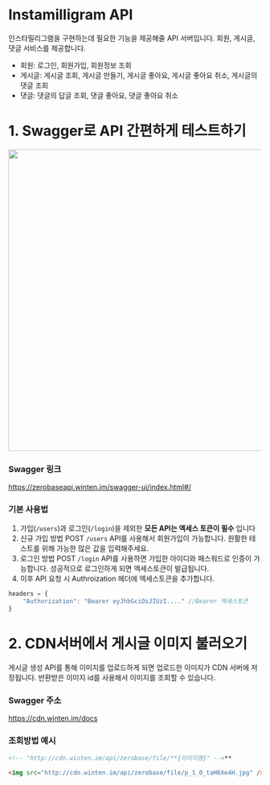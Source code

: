 # Instamilligram API
인스타밀리그램을 구현하는데 필요한 기능을 제공해줄 API 서버입니다.
회원, 게시글, 댓글 서비스를 제공합니다.
- 회원: 로그인, 회원가입, 회원정보 조회
- 게시글: 게시글 조회, 게시글 만들기, 게시글 좋아요, 게시글 좋아요 취소, 게시글의 댓글 조회
- 댓글: 댓글의 답글 조회, 댓글 좋아요, 댓글 좋아요 취소

# 1. Swagger로 API 간편하게 테스트하기
<img src="https://github.com/user-attachments/assets/847dd1b3-cac3-4efc-a79a-576c8f3d5036" width="600">

### Swagger 링크
https://zerobaseapi.winten.im/swagger-ui/index.html#/

### 기본 사용법
1. 가입(```/users```)과 로그인(```/login```)을 제외한 **모든 API는 엑세스 토큰이 필수** 입니다
2. 신규 가입 방법
POST ```/users``` API를 사용해서 회원가입이 가능합니다. 원활한 테스트를 위해 가능한 많은 값을 입력해주세요.
3. 로그인 방법
POST ```/login``` API를 사용하면 가입한 아이디와 패스워드로 인증이 가능합니다. 성공적으로 로그인하게 되면 엑세스토큰이 발급됩니다.
4. 이후 API 요청 시 Authroization 헤더에 엑세스토큰을 추가합니다.

```javascript
headers = {
	"Authorization": "Bearer eyJhbGciOiJIUzI...." //Bearer 엑세스토큰
}
```


# 2. CDN서버에서 게시글 이미지 불러오기
게시글 생성 API를 통해 이미지를 업로드하게 되면 업로드한 이미지가 CDN 서버에 저장됩니다.
반환받은 이미지 id를 사용해서 이미지를 조회할 수 있습니다.

### Swagger 주소
https://cdn.winten.im/docs

### 조회방법 예시
```html
<!-- "http://cdn.winten.im/api/zerobase/file/**{이미지명}" -->**

<img src="http://cdn.winten.im/api/zerobase/file/p_1_0_taH6Xe4H.jpg" />
```
